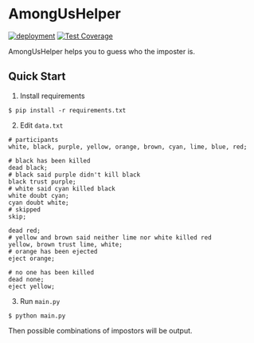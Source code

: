 # AmongUsHelper

[![deployment](https://github.com/a-hanamoto/AmongUsHelper/actions/workflows/main.yml/badge.svg)](https://github.com/a-hanamoto/AmongUsHelper/actions/workflows/main.yml)
[![Test Coverage](https://api.codeclimate.com/v1/badges/b843ddeb50a77f153eb4/test_coverage)](https://codeclimate.com/github/a-hanamoto/AmongUsHelper/test_coverage)

AmongUsHelper helps you to guess who the imposter is.

## Quick Start

1. Install requirements
```
$ pip install -r requirements.txt
```

2. Edit `data.txt`
```
# participants
white, black, purple, yellow, orange, brown, cyan, lime, blue, red;

# black has been killed
dead black;
# black said purple didn't kill black
black trust purple;
# white said cyan killed black
white doubt cyan;
cyan doubt white;
# skipped
skip;

dead red;
# yellow and brown said neither lime nor white killed red
yellow, brown trust lime, white;
# orange has been ejected
eject orange;

# no one has been killed
dead none;
eject yellow;
```

3. Run `main.py`
```
$ python main.py
```

Then possible combinations of impostors will be output.
